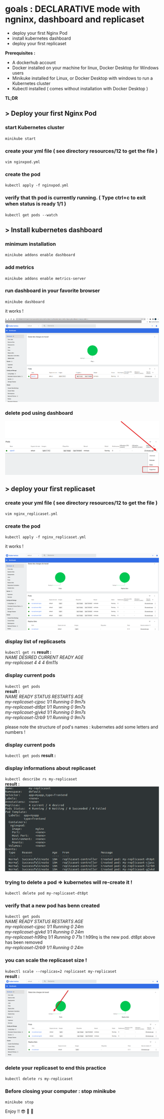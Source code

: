 # goals : DECLARATIVE mode with ngninx, dashboard and replicaset
- deploy your first Nginx Pod 
- install kubernetes dashboard
- deploy your first replicaset


**Prerequisites :**
- A dockerhub account
- Docker installed on your machine for linux, Docker Desktop for Windows users
- Minikuke installed for Linux, or Docker Desktop with windows to run a Kubernetes cluster
- Kubectl installed ( comes without installation with Docker Desktop )
      
**TL;DR**  

## > Deploy your first Nginx Pod 

### start Kubernetes cluster 
`minikube start`

### create your yml file ( see directory resources/12 to get the file )
`vim nginxpod.yml`

### create the pod
`kubectl apply -f nginxpod.yml`

### verify that th pod is currently running. ( Type ctrl+c to exit when status is ready 1/1 )
`kubectl get pods --watch`



## > Install kubernetes dashboard   

### minimum installation 
`minikube addons enable dashboard`

### add metrics 
`minikube addons enable metrics-server`

### run dashboard in your favorite browser 
`minikube dashboard`

it works !

![12_nginx_dashboard.png ](/resources/12_nginx_dashboard.png "Your nginx server informations in kubernetes dashboard")

### delete pod using dashboard
![12_nginx_dashboard_delete.png ](/resources/12_nginx_dashboard_delete.png "delete pod")


## > deploy your first replicaset   

### create your yml file ( see directory resources/12 to get the file )
`vim nginx_replicaset.yml`

### create the pod
`kubectl apply -f nginx_replicaset.yml`

it works !

![12_nginx_dashboard_replicaset.png](/resources/12_nginx_dashboard_replicaset.png "Your replicaset")


### display list of replicasets
`kubectl get rs`
**result :**  
*NAME            DESIRED   CURRENT   READY   AGE*  
*my-replicaset   4         4         4       6m11s*  

### display current pods
`kubectl get pods`  
**result :**  
*NAME                  READY   STATUS    RESTARTS   AGE*  
*my-replicaset-cjpsc   1/1     Running   0          9m7s*  
*my-replicaset-dt8pt   1/1     Running   0          9m7s*  
*my-replicaset-gjvkd   1/1     Running   0          9m7s*  
*my-replicaset-l2rb9   1/1     Running   0          9m7s*  

please note the structure of pod's names : kubernetes add some letters and numbers !

### display current pods
`kubectl get pods`
**result :**  

### display informations about replicaset
`kubectl describe rs my-replicaset`  
**result :**  
![12_nginx_describe_replicaset.png](/resources/12_nginx_describe_replicaset.png "Your replicaset")


### trying to delete a pod => kubernetes will re-create it !
`kubectl delete pod my-replicaset-dt8pt`  

### verify that a new pod has benn created
`kubectl get pods`     
*NAME                  READY   STATUS    RESTARTS   AGE*  
*my-replicaset-cjpsc   1/1     Running   0          24m*  
*my-replicaset-gjvkd   1/1     Running   0          24m*  
*my-replicaset-h99rq   1/1     Running   0          71s*     ! h99rq is the new pod. dt8pt above has been removed  
*my-replicaset-l2rb9   1/1     Running   0          24m*   

### you can scale the replicaset size ! 
`kubectl scale --replicas=2 replicaset my-replicaset`  
**result :**  
![12_nginx_scale_down_replicaset.png](/resources/12_nginx_scale_down_replicaset.png "Your replicaset")


### delete your replicaset to end this practice
`kubectl delete rs my-replicaset`  

### Before closing your computer : stop minikube
`minikube stop`
 
Enjoy !! :sunglasses: :tropical_drink: :tropical_drink:

